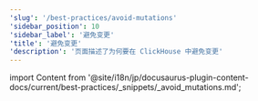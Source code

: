 ```yaml
---
'slug': '/best-practices/avoid-mutations'
'sidebar_position': 10
'sidebar_label': '避免变更'
'title': '避免变更'
'description': '页面描述了为何要在 ClickHouse 中避免变更'
---
```


import Content from '@site/i18n/jp/docusaurus-plugin-content-docs/current/best-practices/_snippets/_avoid_mutations.md';

<Content />
